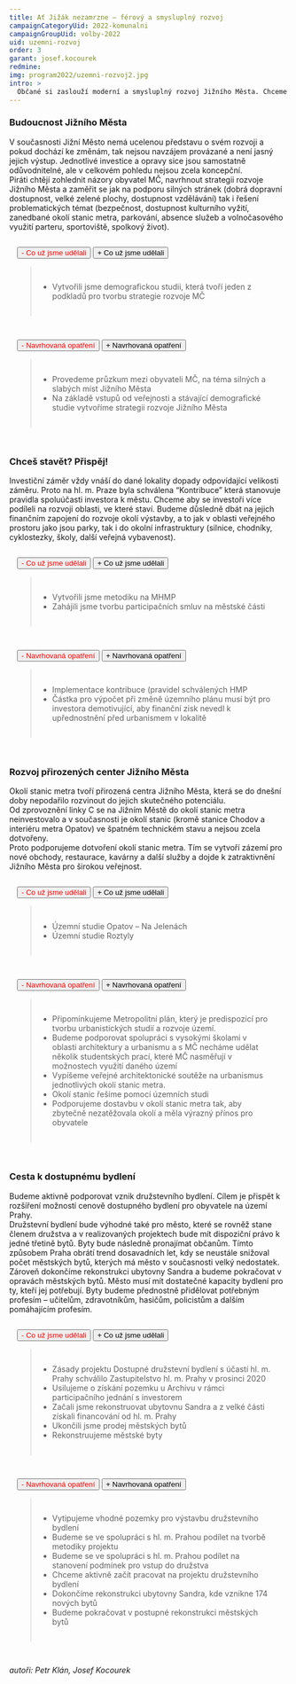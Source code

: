 ```yaml
---
title: Ať Jižák nezamrzne – férový a smysluplný rozvoj
campaignCategoryUid: 2022-komunalni
campaignGroupUid: volby-2022
uid: uzemni-rozvoj
order: 3
garant: josef.kocourek
redmine: 
img: program2022/uzemni-rozvoj2.jpg
intro: >
  Občané si zaslouží moderní a smysluplný rozvoj Jižního Města. Chceme dostavbu center v místech stanic metra, která poskytnou obchody, restaurace a další služby. Po investorech budeme vyžadovat zajištění dostatečných parkovacích míst, maximalizaci zeleně a další investice do veřejného prostoru. Chceme podpořit výstavbu družstevního bydlení s účastí radnice. Dokončíme rekonstrukci ubytovny Sandra, kde vznikne 164 nových městských bytů. 
---
```


### Budoucnost Jižního Města
V současnosti Jižní Město nemá ucelenou představu o svém rozvoji a pokud dochází ke změnám, tak nejsou navzájem provázané a není jasný jejich výstup. Jednotlivé investice a opravy sice jsou samostatně odůvodnitelné, ale v celkovém pohledu nejsou zcela koncepční.<br>
Piráti chtějí zohlednit názory obyvatel MČ, navrhnout strategii rozvoje Jižního Města a zaměřit se jak na podporu silných stránek (dobrá dopravní dostupnost, velké zelené plochy, dostupnost vzdělávání) tak i řešení problematických témat (bezpečnost, dostupnost kulturního vyžití, zanedbané okolí stanic metra, parkování, absence služeb a volnočasového využití parteru, sportoviště, spolkový život).<br>

<div class="resenicko">
<button class="hide">- Co už jsme udělali</button>
<button class="show">+ Co už jsme udělali</button>

<div class="text">
<blockquote style="border:margin:1em;1px solid black;padding:1em">  
<ul>
<li> Vytvořili jsme demografickou studii, která tvoří jeden z podkladů pro tvorbu strategie rozvoje MČ</li>
</ul>
</blockquote>
</div>
</div>

<div class="resenicko">
<button class="hide">- Navrhovaná opatření</button>
<button class="show">+ Navrhovaná opatření</button>
<div class="text">
<blockquote style="border:margin:1em;1px solid black;padding:1em">  
<ul>
<li> Provedeme průzkum mezi obyvateli MČ, na téma silných a slabých míst Jižního Města</li>
<li> Na základě vstupů od veřejnosti a stávající demografické studie vytvoříme strategii rozvoje Jižního Města</li>
</ul>
</blockquote>
</div>
</div>

###  Chceš stavět? Přispěj!
Investiční záměr vždy vnáší do dané lokality dopady odpovídající velikosti záměru. Proto na hl. m. Praze byla schválena “Kontribuce” která stanovuje pravidla spoluúčasti investora k městu. Chceme aby se investoři více podíleli na rozvoji oblasti, ve které staví. Budeme důsledně dbát na jejich finančním zapojení do rozvoje okolí výstavby, a to jak v oblasti veřejného prostoru jako jsou parky, tak i do okolní infrastruktury (silnice, chodníky, cyklostezky, školy, další veřejná vybavenost).

<div class="resenicko">
<button class="hide">- Co už jsme udělali</button>
<button class="show">+ Co už jsme udělali</button>

<div class="text">
<blockquote style="border:margin:1em;1px solid black;padding:1em">  
<ul>
<li> Vytvořili jsme metodiku na MHMP</li>
<li> Zahájili jsme tvorbu participačních smluv na městské části</li>
</ul>
</blockquote>
</div>
</div>

<div class="resenicko">
<button class="hide">- Navrhovaná opatření</button>
<button class="show">+ Navrhovaná opatření</button>
<div class="text">
<blockquote style="border:margin:1em;1px solid black;padding:1em">  
<ul>
<li> Implementace kontribuce (pravidel schválených HMP</li>
<li> Částka pro výpočet při změně územního plánu musí být pro investora demotivující, aby finanční zisk nevedl k upřednostnění před urbanismem v lokalitě</li>
</ul>
</blockquote>
</div>
</div>

### Rozvoj přirozených center Jižního Města
Okolí stanic metra tvoří přirozená centra Jižního Města, která se do dnešní doby nepodařilo rozvinout do jejich skutečného potenciálu. <br>
Od zprovoznění linky C se na Jižním Městě do okolí stanic metra neinvestovalo a v současnosti je okolí stanic (kromě stanice Chodov a interiéru metra Opatov) ve špatném technickém stavu a nejsou zcela dotvořeny. <br>
Proto podporujeme dotvoření okolí stanic metra. Tím se vytvoří zázemí pro nové obchody, restaurace, kavárny a další služby a dojde k zatraktivnění Jižního Města pro širokou veřejnost. <br>

<div class="resenicko">
<button class="hide">- Co už jsme udělali</button>
<button class="show">+ Co už jsme udělali</button>

<div class="text">
<blockquote style="border:margin:1em;1px solid black;padding:1em">  
<ul>
<li> Územní studie Opatov – Na Jelenách</li>
<li> Územní studie Roztyly</li>
</ul>
</blockquote>
</div>
</div>

<div class="resenicko">
<button class="hide">- Navrhovaná opatření</button>
<button class="show">+ Navrhovaná opatření</button>
<div class="text">
<blockquote style="border:margin:1em;1px solid black;padding:1em">  
<ul>
<li> Připomínkujeme Metropolitní plán, který je predispozicí pro tvorbu urbanistických studií a rozvoje území.</li>
<li> Budeme podporovat spolupráci s vysokými školami v oblasti architektury a urbanismu a s MČ necháme udělat několik studentských prací, které MČ nasměřují v možnostech využití daného území</li>
<li> Vypíšeme veřejné architektonické soutěže na urbanismus jednotlivých okolí stanic metra.</li>
<li> Okolí stanic řešíme pomocí územních studi</li>
<li> Podporujeme dostavbu v okolí stanic metra tak, aby zbytečně nezatěžovala okolí a měla výrazný přínos pro obyvatele</li>
</ul>
</blockquote>
</div>
</div>

### Cesta k dostupnému bydlení
Budeme aktivně podporovat vznik družstevního bydlení. Cílem je přispět k rozšíření možností cenově dostupného bydlení pro obyvatele na území Prahy. <br>
Družstevní bydlení bude výhodné také pro město, které se rovněž stane členem družstva a v realizovaných projektech bude mít dispoziční právo k jedné třetině bytů. Byty bude následně pronajímat občanům. Tímto způsobem Praha obrátí trend dosavadních let, kdy se neustále snižoval počet městských bytů, kterých má město v současnosti velký nedostatek. <br>
Zároveň dokončíme rekonstrukci ubytovny Sandra a budeme pokračovat v opravách městských bytů. Město musí mít dostatečné kapacity bydlení pro ty, kteří jej potřebují. Byty budeme přednostně přidělovat potřebným profesím – učitelům, zdravotníkům, hasičům, policistům a dalším pomáhajícím profesím. <br>

<div class="resenicko">
<button class="hide">- Co už jsme udělali</button>
<button class="show">+ Co už jsme udělali</button>

<div class="text">
<blockquote style="border:margin:1em;1px solid black;padding:1em">  
<ul>
<li> Zásady projektu Dostupné družstevní bydlení s účastí hl. m. Prahy schválilo Zastupitelstvo hl. m. Prahy v prosinci 2020</li>
<li> Usilujeme o získání pozemku u Archivu v rámci participačního jednání s investorem</li>
<li> Začali jsme rekonstruovat ubytovnu Sandra a z velké části získali financování od hl. m. Prahy </li>
<li> Ukončili jsme prodej městských bytů</li>
<li> Rekonstruujeme městské byty</li>
</ul>
</blockquote>
</div>
</div>

<div class="resenicko">
<button class="hide">- Navrhovaná opatření</button>
<button class="show">+ Navrhovaná opatření</button>
<div class="text">
<blockquote style="border:margin:1em;1px solid black;padding:1em">  
<ul>
<li> Vytipujeme vhodné pozemky pro výstavbu družstevního bydlení</li>
<li> Budeme se ve spolupráci s hl. m. Prahou podílet na tvorbě metodiky projektu</li>
<li> Budeme se ve spolupráci s hl. m. Prahou podílet na stanovení podmínek pro vstup do družstva</li>
<li> Chceme aktivně začít pracovat na projektu družstevního bydlení</li>
<li> Dokončíme rekonstrukci ubytovny Sandra, kde vznikne 174 nových bytů</li>
<li> Budeme pokračovat v postupné rekonstrukci městských bytů</li>
</ul>
</blockquote>
</div>
</div>

*autoři: Petr Klán, Josef Kocourek*


<style>
  .resenicko  button.hide { color: red; }
  .resenicko  button.show { color: gren; }  
  .resenicko { padding:1em; }  
</style>

<script type="text/javascript" src="https://ajax.googleapis.com/ajax/libs/jquery/1.7.2/jquery.min.js"></script>

<script>
$(document).ready(function(){
 $('.resenicko .hide').hide();
 $('.resenicko .text').hide();
  $(".resenicko .hide").click(function(){
    $(this).parent().children('.hide').hide();
    $(this).parent().children('.show').show();
    $(this).parent().children('.text').slideUp('normal;');;
  });
  $(".resenicko .show").click(function(){
    $(this).parent().children('.hide').show();
    $(this).parent().children('.show').hide();
    $(this).parent().children('.text').slideDown('normal;');;
  });
});
</script>


